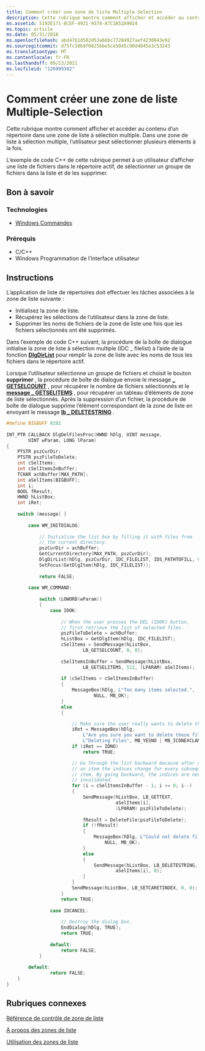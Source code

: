 ```yaml
---
title: Comment créer une zone de liste Multiple-Selection
description: Cette rubrique montre comment afficher et accéder au contenu d’un répertoire dans une zone de liste à sélection multiple.
ms.assetid: 5192E171-8CEF-4921-9378-A7C3A52A9024
ms.topic: article
ms.date: 05/31/2018
ms.openlocfilehash: abd47b1d582d53a66bc77284927aef4230043e92
ms.sourcegitcommit: d75fc10b9f0825bbe5ce5045c90d4045e3c53243
ms.translationtype: MT
ms.contentlocale: fr-FR
ms.lasthandoff: 09/13/2021
ms.locfileid: "126999382"
---
```

# <a name="how-to-create-a-multiple-selection-list-box"></a>Comment créer une zone de liste Multiple-Selection

Cette rubrique montre comment afficher et accéder au contenu d’un répertoire dans une zone de liste à sélection multiple. Dans une zone de liste à sélection multiple, l’utilisateur peut sélectionner plusieurs éléments à la fois.

L’exemple de code C++ de cette rubrique permet à un utilisateur d’afficher une liste de fichiers dans le répertoire actif, de sélectionner un groupe de fichiers dans la liste et de les supprimer.

## <a name="what-you-need-to-know"></a>Bon à savoir

### <a name="technologies"></a>Technologies

-   [Windows Commandes](window-controls.md)

### <a name="prerequisites"></a>Prérequis

-   C/C++
-   Windows Programmation de l’interface utilisateur

## <a name="instructions"></a>Instructions


L’application de liste de répertoires doit effectuer les tâches associées à la zone de liste suivante :

-   Initialisez la zone de liste.
-   Récupérez les sélections de l’utilisateur dans la zone de liste.
-   Supprimer les noms de fichiers de la zone de liste une fois que les fichiers sélectionnés ont été supprimés.

Dans l’exemple de code C++ suivant, la procédure de la boîte de dialogue initialise la zone de liste à sélection multiple (IDC \_ filelist) à l’aide de la fonction [**DlgDirList**](/windows/desktop/api/Winuser/nf-winuser-dlgdirlista) pour remplir la zone de liste avec les noms de tous les fichiers dans le répertoire actif.

Lorsque l’utilisateur sélectionne un groupe de fichiers et choisit le bouton **supprimer** , la procédure de boîte de dialogue envoie le message [**\_ GETSELCOUNT**](lb-getselcount.md) , pour récupérer le nombre de fichiers sélectionnés et le [**message \_ GETSELITEMS**](lb-getselitems.md) , pour récupérer un tableau d’éléments de zone de liste sélectionnés. Après la suppression d’un fichier, la procédure de boîte de dialogue supprime l’élément correspondant de la zone de liste en envoyant le message [**lb \_ DELETESTRING**](lb-deletestring.md) .



```C++
#define BIGBUFF 8192 
 
INT_PTR CALLBACK DlgDelFilesProc(HWND hDlg, UINT message, 
        UINT wParam, LONG lParam) 
{ 
    PTSTR pszCurDir; 
    PTSTR pszFileToDelete; 
    int cSelItems; 
    int cSelItemsInBuffer; 
    TCHAR achBuffer[MAX_PATH]; 
    int aSelItems[BIGBUFF]; 
    int i; 
    BOOL fResult; 
    HWND hListBox;
    int iRet;
 
    switch (message) { 
 
        case WM_INITDIALOG: 
 
            // Initialize the list box by filling it with files from 
            // the current directory. 
            pszCurDir = achBuffer; 
            GetCurrentDirectory(MAX_PATH, pszCurDir);
            DlgDirList(hDlg, pszCurDir, IDC_FILELIST, IDS_PATHTOFILL, 0); 
            SetFocus(GetDlgItem(hDlg, IDC_FILELIST)); 
 
            return FALSE; 
 
        case WM_COMMAND: 
 
            switch (LOWORD(wParam)) 
            { 
                case IDOK: 
 
                    // When the user presses the DEL (IDOK) button, 
                    // first retrieve the list of selected files. 
                    pszFileToDelete = achBuffer; 
                    hListBox = GetDlgItem(hDlg, IDC_FILELIST); 
                    cSelItems = SendMessage(hListBox, 
                            LB_GETSELCOUNT, 0, 0); 
 
                    cSelItemsInBuffer = SendMessage(hListBox, 
                            LB_GETSELITEMS, 512, (LPARAM) aSelItems); 
 
                    if (cSelItems > cSelItemsInBuffer) 
                    { 
                        MessageBox(hDlg, L"Too many items selected.", 
                                NULL, MB_OK); 
                    } 
                    else 
                    { 

                        // Make sure the user really wants to delete the files.
                        iRet = MessageBox(hDlg, 
                            L"Are you sure you want to delete these files?", 
                            L"Deleting Files", MB_YESNO | MB_ICONEXCLAMATION);
                        if (iRet == IDNO)
                            return TRUE;

                        // Go through the list backward because after deleting
                        // an item the indices change for every subsequent 
                        // item. By going backward, the indices are never 
                        // invalidated. 
                        for (i = cSelItemsInBuffer - 1; i >= 0; i--) 
                        { 
                            SendMessage(hListBox, LB_GETTEXT, 
                                        aSelItems[i], 
                                        (LPARAM) pszFileToDelete); 
 
                            fResult = DeleteFile(pszFileToDelete); 
                            if (!fResult) 
                            {                     
                                MessageBox(hDlg, L"Could not delete file.", 
                                    NULL, MB_OK);     
                            } 
                            else 
                            { 
                                SendMessage(hListBox, LB_DELETESTRING, 
                                        aSelItems[i], 0); 
                            } 
                        } 
                        SendMessage(hListBox, LB_SETCARETINDEX, 0, 0); 
                    } 
                    return TRUE; 
 
                case IDCANCEL: 
 
                    // Destroy the dialog box. 
                    EndDialog(hDlg, TRUE); 
                    return TRUE; 
 
                default: 
                    return FALSE; 
            } 
 
        default: 
                return FALSE; 
    } 
} 
```



## <a name="related-topics"></a>Rubriques connexes

<dl> <dt>

[Référence de contrôle de zone de liste](bumper-list-box-list-box-control-reference.md)
</dt> <dt>

[À propos des zones de liste](about-list-boxes.md)
</dt> <dt>

[Utilisation des zones de liste](using-list-boxes.md)
</dt> </dl>

 

 




